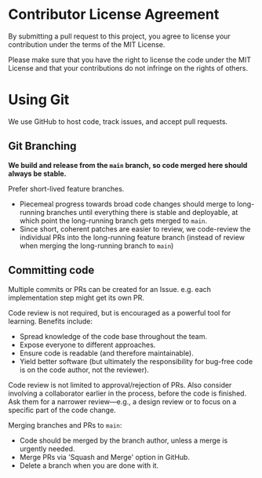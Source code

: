 # Contributor License Agreement

By submitting a pull request to this project, you agree to license your contribution under the terms of the MIT License.

Please make sure that you have the right to license the code under the MIT License and that your contributions do not infringe on the rights of others.

# Using Git

We use GitHub to host code, track issues, and accept pull requests.

## Git Branching

**We build and release from the `main` branch, so code merged here should always be stable.**

Prefer short-lived feature branches.
- Piecemeal progress towards broad code changes should merge to long-running branches until
  everything there is stable and deployable, at which point the long-running branch gets merged
  to `main`.
- Since short, coherent patches are easier to review, we code-review the individual PRs into
  the long-running feature branch (instead of review when merging the long-running branch to
  `main`)

## Committing code

Multiple commits or PRs can be created for an Issue. e.g. each implementation step might get its own PR.

Code review is not required, but is encouraged as a powerful tool for learning.  Benefits include:
- Spread knowledge of the code base throughout the team.
- Expose everyone to different approaches.
- Ensure code is readable (and therefore maintainable).
- Yield better software (but ultimately the responsibility
  for bug-free code is on the code author, not the reviewer).

Code review is not limited to approval/rejection of PRs. Also consider involving a collaborator
earlier in the process, before the code is finished.  Ask them for a narrower review—e.g., a
design review or to focus on a specific part of the code change.

Merging branches and PRs to `main`:
- Code should be merged by the branch author, unless a merge is urgently needed.
- Merge PRs via 'Squash and Merge' option in GitHub.
- Delete a branch when you are done with it.
